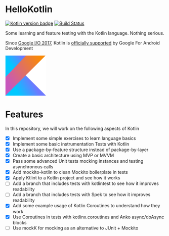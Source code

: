 # HelloKotlin

[![Kotlin version badge](https://img.shields.io/badge/kotlin-1.1.4-blue.svg)](http://kotlinlang.org/)
[![Build Status](https://travis-ci.org/voghDev/HelloKotlin.svg?branch=master)](https://travis-ci.org/voghDev/HelloKotlin)

Some learning and feature testing with the Kotlin language. Nothing serious.

Since [Google I/O 2017][1], Kotlin is [officially supported][2] by Google For Android Development

![Kotlin][kotlinLogo]

# Features

In this repository, we will work on the following aspects of Kotlin

- [X] Implement some simple exercises to learn language basics
- [X] Implement some basic instrumentation Tests with Kotlin
- [X] Use a package-by-feature structure instead of package-by-layer
- [X] Create a basic architecture using MVP or MVVM
- [X] Pass some advanced Unit tests mocking instances and testing asynchronous calls
- [X] Add mockito-kotlin to clean Mockito boilerplate in tests
- [X] Apply Ktlint to a Kotlin project and see how it works
- [ ] Add a branch that includes tests with kotlintest to see how it improves readability
- [ ] Add a branch that includes tests with Spek to see how it improves readability
- [X] Add some example usage of Kotlin Coroutines to understand how they work
- [X] Use Coroutines in tests with kotlinx.coroutines and Anko async/doAsync blocks
- [ ] Use mockK for mocking as an alternative to JUnit + Mockito

[kotlinLogo]: ./images/kotlin.png
[1]: https://posts.google.com/share/JWxzxRt3
[2]: https://posts.google.com/share/JWxzxRt3/rKkRn1
